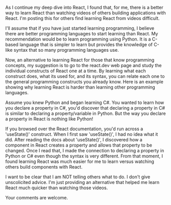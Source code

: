 As I continue my deep dive into React, I found that, for me, there is a better way to learn React than watching videos of others building applications with React. I'm posting this for others find learning React from videos difficult.

I'll assume that if you have just started learning programming, I believe there are better programming languages to start learning than React. My recommendation would be to learn programming using Python. It is a C-based language that is simpler to learn but provides the knowledge of C-like syntax that so many programming languages use.

Now, an alternative to learning React for those that know programming concepts, my suggestion is to go to the react.dev web page and study the individual constructs of React one at a time. By learning what each construct does, what its used for, and its syntax, you can relate each one to the general programming constructs you already know. Here is an example showing why learning React is harder than learning other programming languages.

Assume you knew Python and began learning C#. You wanted to learn how you declare a property in C#, you'd discover that declaring a property in C# is similar to declaring a property/variable in Python. But the way you declare a property in React is nothing like Python!

If you browsed over the React documentation, you'd run across a 'useState()' construct. When I first saw 'useState()', I had no idea what it did. After reading the docs about 'useState()', I discovered how a component in React creates a property and allows that property to be changed. Once I read that, I made the connection to declaring a property in Python or C# even though the syntax is very different. From that moment, I found learning React was much easier for me to learn versus watching others build components with React.

I want to be clear that I am NOT telling others what to do. I don't give unscolicited advice. I'm just providing an alternative that helped me learn React much quicker than watching those videos.

Your comments are welcome.